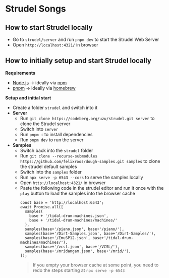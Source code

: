 # Strudel Songs
## How to start Strudel locally
- Go to `strudel/server` and run  `pnpm dev` to start the Strudel Web Server
- Open `http://localhost:4321/` in browser 

## How to initially setup and start Strudel locally
**Requirements**
- [Node.js](https://nodejs.org/en/) -> ideally via [npm](https://www.npmjs.com/)
- [pnpm](https://pnpm.io/installation) -> ideally via [homebrew](https://docs.brew.sh/Installation)

**Setup and initial start**
- Create a folder `strudel` and switch into it
- **Server**
  - Run `git clone https://codeberg.org/uzu/strudel.git server` to clone the Strudel server
  - Switch into `server`
  - Run `pnpm i` to install dependencies
  - Run `pnpm dev` to run the server
- **Samples**
  - Switch back into the `strudel` folder
  - Run `git clone --recurse-submodules https://github.com/felixroos/dough-samples.git samples` to clone the strudel default samples
  - Switch into the `samples` folder
  - Run `npx serve -p 6543 --cors` to serve the samples locally
  - Open `http://localhost:4321/` in browser
  - Paste the following code in the strudel editor and run it once with the `play` button to load the samples into the browser cache
    ```
    const base = 'http://localhost:6543';
    await Promise.all([
      samples(
        base + '/tidal-drum-machines.json',
        base + '/tidal-drum-machines/machines/'
      ),
      samples(base+'/piano.json', base+'/piano/'),
      samples(base+'/Dirt-Samples.json', base+'/Dirt-Samples/'),
      samples(base+'/EmuSP12.json', base+'/tidal-drum-machines/machines/'),
      samples(base+'/vcsl.json', base+'/VCSL/'),
      samples(base+'/mridangam.json', base+'/mrid/'),
    ]);
    ```
    > If you empty your browser cache at some point, you need to redo the steps starting at `npx serve -p 6543`